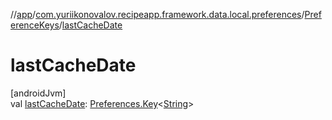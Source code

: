 //[app](../../../index.md)/[com.yuriikonovalov.recipeapp.framework.data.local.preferences](../index.md)/[PreferenceKeys](index.md)/[lastCacheDate](last-cache-date.md)

# lastCacheDate

[androidJvm]\
val [lastCacheDate](last-cache-date.md): [Preferences.Key](https://developer.android.com/reference/kotlin/androidx/datastore/preferences/core/Preferences.Key.html)&lt;[String](https://kotlinlang.org/api/latest/jvm/stdlib/kotlin/-string/index.html)&gt;
